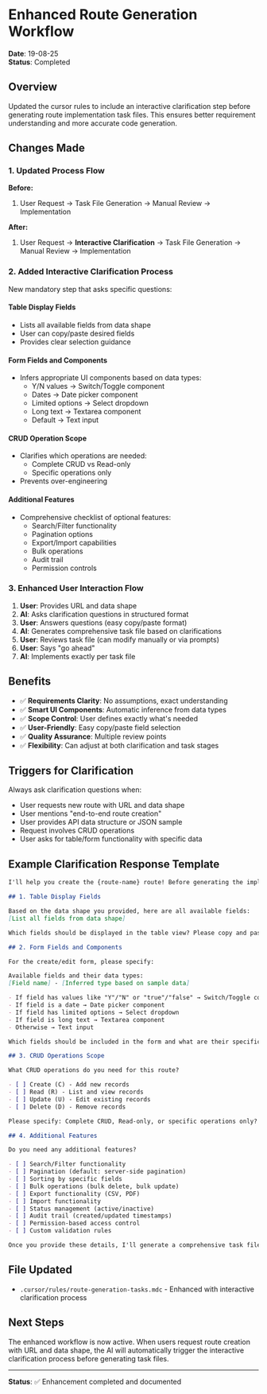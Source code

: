 # Enhanced Route Generation Workflow

**Date**: 19-08-25  
**Status**: Completed

## Overview

Updated the cursor rules to include an interactive clarification step before generating route implementation task files. This ensures better requirement understanding and more accurate code generation.

## Changes Made

### 1. Updated Process Flow

**Before:**

1. User Request → Task File Generation → Manual Review → Implementation

**After:**

1. User Request → **Interactive Clarification** → Task File Generation → Manual Review → Implementation

### 2. Added Interactive Clarification Process

New mandatory step that asks specific questions:

#### Table Display Fields

- Lists all available fields from data shape
- User can copy/paste desired fields
- Provides clear selection guidance

#### Form Fields and Components

- Infers appropriate UI components based on data types:
  - Y/N values → Switch/Toggle component
  - Dates → Date picker component
  - Limited options → Select dropdown
  - Long text → Textarea component
  - Default → Text input

#### CRUD Operation Scope

- Clarifies which operations are needed:
  - Complete CRUD vs Read-only
  - Specific operations only
- Prevents over-engineering

#### Additional Features

- Comprehensive checklist of optional features:
  - Search/Filter functionality
  - Pagination options
  - Export/Import capabilities
  - Bulk operations
  - Audit trail
  - Permission controls

### 3. Enhanced User Interaction Flow

1. **User**: Provides URL and data shape
2. **AI**: Asks clarification questions in structured format
3. **User**: Answers questions (easy copy/paste format)
4. **AI**: Generates comprehensive task file based on clarifications
5. **User**: Reviews task file (can modify manually or via prompts)
6. **User**: Says "go ahead"
7. **AI**: Implements exactly per task file

## Benefits

- ✅ **Requirements Clarity**: No assumptions, exact understanding
- ✅ **Smart UI Components**: Automatic inference from data types
- ✅ **Scope Control**: User defines exactly what's needed
- ✅ **User-Friendly**: Easy copy/paste field selection
- ✅ **Quality Assurance**: Multiple review points
- ✅ **Flexibility**: Can adjust at both clarification and task stages

## Triggers for Clarification

Always ask clarification questions when:

- User requests new route with URL and data shape
- User mentions "end-to-end route creation"
- User provides API data structure or JSON sample
- Request involves CRUD operations
- User asks for table/form functionality with specific data

## Example Clarification Response Template

```markdown
I'll help you create the {route-name} route! Before generating the implementation plan, I need to clarify a few details:

## 1. Table Display Fields

Based on the data shape you provided, here are all available fields:
[List all fields from data shape]

Which fields should be displayed in the table view? Please copy and paste the fields you want to show, or specify them clearly.

## 2. Form Fields and Components

For the create/edit form, please specify:

Available fields and their data types:
[Field name] - [Inferred type based on sample data]

- If field has values like "Y"/"N" or "true"/"false" → Switch/Toggle component
- If field is a date → Date picker component
- If field has limited options → Select dropdown
- If field is long text → Textarea component
- Otherwise → Text input

Which fields should be included in the form and what are their specific data types/components?

## 3. CRUD Operations Scope

What CRUD operations do you need for this route?

- [ ] Create (C) - Add new records
- [ ] Read (R) - List and view records
- [ ] Update (U) - Edit existing records
- [ ] Delete (D) - Remove records

Please specify: Complete CRUD, Read-only, or specific operations only?

## 4. Additional Features

Do you need any additional features?

- [ ] Search/Filter functionality
- [ ] Pagination (default: server-side pagination)
- [ ] Sorting by specific fields
- [ ] Bulk operations (bulk delete, bulk update)
- [ ] Export functionality (CSV, PDF)
- [ ] Import functionality
- [ ] Status management (active/inactive)
- [ ] Audit trail (created/updated timestamps)
- [ ] Permission-based access control
- [ ] Custom validation rules

Once you provide these details, I'll generate a comprehensive task file for your review.
```

## File Updated

- `.cursor/rules/route-generation-tasks.mdc` - Enhanced with interactive clarification process

## Next Steps

The enhanced workflow is now active. When users request route creation with URL and data shape, the AI will automatically trigger the interactive clarification process before generating task files.

---

**Status**: ✅ Enhancement completed and documented
